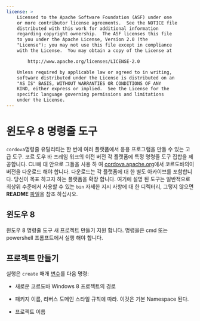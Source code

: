 ```yaml
---
license: >
    Licensed to the Apache Software Foundation (ASF) under one
    or more contributor license agreements.  See the NOTICE file
    distributed with this work for additional information
    regarding copyright ownership.  The ASF licenses this file
    to you under the Apache License, Version 2.0 (the
    "License"); you may not use this file except in compliance
    with the License.  You may obtain a copy of the License at

        http://www.apache.org/licenses/LICENSE-2.0

    Unless required by applicable law or agreed to in writing,
    software distributed under the License is distributed on an
    "AS IS" BASIS, WITHOUT WARRANTIES OR CONDITIONS OF ANY
    KIND, either express or implied.  See the License for the
    specific language governing permissions and limitations
    under the License.
---
```


# 윈도우 8 명령줄 도구

`cordova`명령줄 유틸리티는 한 번에 여러 플랫폼에서 응용 프로그램을 만들 수 있는 고급 도구. 코르 도우 바 프레임 워크의 이전 버전 각 플랫폼에 특정 명령줄 도구 집합을 제공합니다. CLI에 대 안으로 그들을 사용 하 여 [cordova.apache.org][1]에서 코르도바의이 버전을 다운로드 해야 합니다. 다운로드는 각 플랫폼에 대 한 별도 아카이브를 포함합니다. 당신이 목표 하고자 하는 플랫폼을 확장 합니다. 여기에 설명 된 도구는 일반적으로 최상위 수준에서 사용할 수 있는 `bin` 자세한 지시 사항에 대 한 디렉터리, 그렇지 않으면 **README** <a href="../../../cordova/file/fileobj/fileobj.html">파일</a>을 참조 하십시오.

 [1]: http://cordova.apache.org

## 윈도우 8

윈도우 8 명령줄 도구 새 프로젝트 만들기 지원 합니다. 명령을은 cmd 또는 powershell 프롬프트에서 실행 해야 합니다.

## 프로젝트 만들기

실행은 `create` 매개 <a href="../../../plugin_ref/spec.html">변수</a>를 다음 명령:

*   새로운 코르도바 Windows 8 프로젝트의 경로

*   패키지 이름, 리버스 도메인 스타일 규칙에 따라. 이것은 기본 Namespace 된다.

*   프로젝트 이름